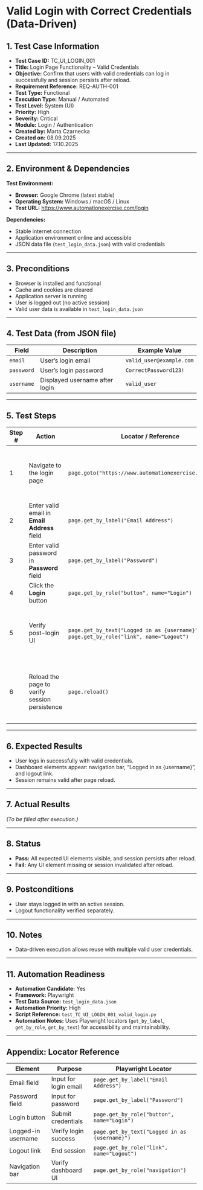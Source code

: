 # **Valid Login with Correct Credentials (Data-Driven)**

## 1. Test Case Information
- **Test Case ID:** TC_UI_LOGIN_001  
- **Title:** Login Page Functionality – Valid Credentials  
- **Objective:** Confirm that users with valid credentials can log in successfully and session persists after reload.  
- **Requirement Reference:** REQ-AUTH-001  
- **Test Type:** Functional  
- **Execution Type:** Manual / Automated  
- **Test Level:** System (UI)  
- **Priority:** High  
- **Severity:** Critical  
- **Module:** Login / Authentication  
- **Created by:** Marta Czarnecka  
- **Created on:** 08.09.2025  
- **Last Updated:** 17.10.2025  

---

## 2. Environment & Dependencies
**Test Environment:**  
- **Browser:** Google Chrome (latest stable)  
- **Operating System:** Windows / macOS / Linux  
- **Test URL:** https://www.automationexercise.com/login  

**Dependencies:**  
- Stable internet connection  
- Application environment online and accessible  
- JSON data file (`test_login_data.json`) with valid credentials  

---

## 3. Preconditions
- Browser is installed and functional  
- Cache and cookies are cleared  
- Application server is running  
- User is logged out (no active session)  
- Valid user data is available in `test_login_data.json`  

---

## 4. Test Data (from JSON file)

| Field | Description | Example Value |
|--------|-------------|----------------|
| `email` | User’s login email | `valid_user@example.com` |
| `password` | User’s login password | `CorrectPassword123!` |
| `username` | Displayed username after login | `valid_user` |

---

## 5. Test Steps

| Step # | Action | Locator / Reference | Expected Result |
|--------|---------|---------------------|-----------------|
| 1 | Navigate to the login page | `page.goto("https://www.automationexercise.com/login")` | Login page loads successfully with heading **“Login to your account.”** |
| 2 | Enter valid email in **Email Address** field | `page.get_by_label("Email Address")` | Email is entered successfully. |
| 3 | Enter valid password in **Password** field | `page.get_by_label("Password")` | Password is entered successfully. |
| 4 | Click the **Login** button | `page.get_by_role("button", name="Login")` | User is redirected to dashboard. |
| 5 | Verify post-login UI | `page.get_by_text("Logged in as {username}")`, `page.get_by_role("link", name="Logout")` | Dashboard displays navigation, logged-in username, and logout link. |
| 6 | Reload the page to verify session persistence | `page.reload()` | “Logged in as {username}” remains visible, confirming active session. |

---

## 6. Expected Results
- User logs in successfully with valid credentials.  
- Dashboard elements appear: navigation bar, “Logged in as {username}”, and logout link.  
- Session remains valid after page reload.  

---

## 7. Actual Results  
*(To be filled after execution.)*  

---

## 8. Status  
- **Pass:** All expected UI elements visible, and session persists after reload.  
- **Fail:** Any UI element missing or session invalidated after reload.  

---

## 9. Postconditions  
- User stays logged in with an active session.  
- Logout functionality verified separately.  

---

## 10. Notes  
- Data-driven execution allows reuse with multiple valid user credentials.  

---

## 11. Automation Readiness
- **Automation Candidate:** Yes  
- **Framework:** Playwright  
- **Test Data Source:** `test_login_data.json`  
- **Automation Priority:** High  
- **Script Reference:** `test_TC_UI_LOGIN_001_valid_login.py`  
- **Automation Notes:** Uses Playwright locators (`get_by_label`, `get_by_role`, `get_by_text`) for accessibility and maintainability.  

---

## Appendix: Locator Reference

| Element | Purpose | Playwright Locator |
|----------|----------|-------------------|
| Email field | Input for login email | `page.get_by_label("Email Address")` |
| Password field | Input for password | `page.get_by_label("Password")` |
| Login button | Submit credentials | `page.get_by_role("button", name="Login")` |
| Logged-in username | Verify login success | `page.get_by_text("Logged in as {username}")` |
| Logout link | End session | `page.get_by_role("link", name="Logout")` |
| Navigation bar | Verify dashboard UI | `page.get_by_role("navigation")` |

